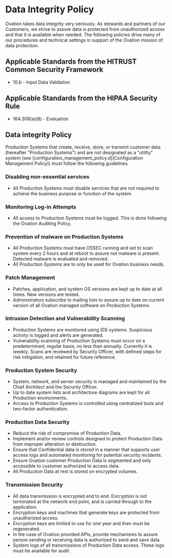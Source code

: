 # Data Integrity Policy

Ovation takes data integrity very seriously. As stewards and partners of our Customers, we strive to assure data is protected from unauthorized access and that it is available when needed. The following policies drive many of our procedures and technical settings in support of the Ovation mission of data protection.

## Applicable Standards from the HITRUST Common Security Framework

* 10.b - Input Data Validation

## Applicable Standards from the HIPAA Security Rule

* 164.308(a)(8) - Evaluation

## Data integrity Policy

Production Systems that create, receive, store, or transmit customer data (hereafter "Production Systems") and are not designated as a "utility" system (see [configuration_management_policy.d](Configuration Management Policy)) must follow the following guidelines.

### Disabling non-essential services

* All Production Systems must disable services that are not required to achieve the business purpose or function of the system.

### Monitoring Log-in Attempts

* All access to Production Systems must be logged. This is done following the Ovation Auditing Policy.

### Prevention of malware on Production Systems

* All Production Systems must have OSSEC running and set to scan system every 2 hours and at reboot to assure not malware is present. Detected malware is evaluated and removed.
* All Production Systems are to only be used for Ovation business needs.

### Patch Management

* Patches, application, and system OS versions are kept up to date at all times. New versions are tested.
* Administrators subscribe to mailing lists to assure up to date on current version of all Ovation managed software on Production Systems.

### Intrusion Detection and Vulnerability Scanning

* Production Systems are monitored using IDS systems. Suspicious activity is logged and alerts are generated.
* Vulnerability scanning of Production Systems must occur on a predetermined, regular basis, no less than annually. Currently it is weekly. Scans are reviewed by Security Officer, with defined steps for risk mitigation, and retained for future reference.

### Production System Security

* System, network, and server security is managed and maintained by the Chief Architect and the Security Officer. <!-- CTO => VP of Engineering -->
* Up to date system lists and architecture diagrams are kept for all Production environments.
* Access to Production Systems is controlled using centralized tools and two-factor authentication.

### Production Data Security

* Reduce the risk of compromise of Production Data.
* Implement and/or review controls designed to protect Production Data from improper alteration or destruction.
* Ensure that Confidential data is stored in a manner that supports user access logs and automated monitoring for potential security incidents.
* Ensure Ovation customer Production Data is segmented and only accessible to customer authorized to access data.
* All Production Data at rest is stored on encrypted volumes.

### Transmission Security

* All data transmission is encrypted end to end. Encryption is not terminated at the network end point, and is carried through to the application.
* Encryption keys and machines that generate keys are protected from unauthorized access.
* Encryption keys are limited to use for one year and then must be regenerated.
* In the case of Ovation provided APIs, provide mechanisms to assure person sending or receiving data is authorized to send and save data.
* System logs of all transmissions of Production Data access. These logs must be available for audit.
